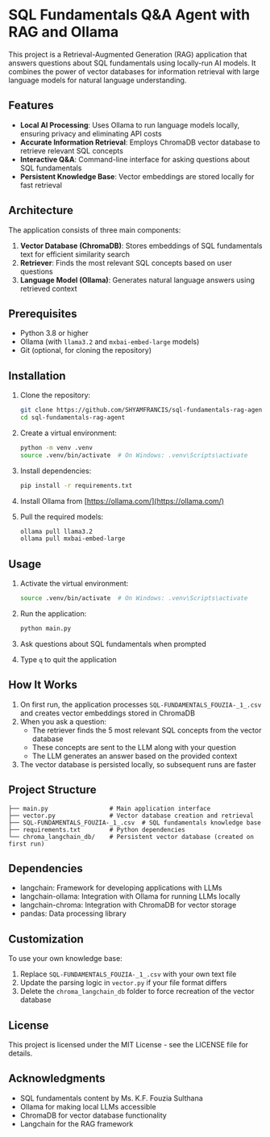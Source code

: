 # SQL Fundamentals Q&A Agent with RAG and Ollama

This project is a Retrieval-Augmented Generation (RAG) application that answers questions about SQL fundamentals using locally-run AI models. It combines the power of vector databases for information retrieval with large language models for natural language understanding.

## Features

- **Local AI Processing**: Uses Ollama to run language models locally, ensuring privacy and eliminating API costs
- **Accurate Information Retrieval**: Employs ChromaDB vector database to retrieve relevant SQL concepts
- **Interactive Q&A**: Command-line interface for asking questions about SQL fundamentals
- **Persistent Knowledge Base**: Vector embeddings are stored locally for fast retrieval

## Architecture

The application consists of three main components:

1. **Vector Database (ChromaDB)**: Stores embeddings of SQL fundamentals text for efficient similarity search
2. **Retriever**: Finds the most relevant SQL concepts based on user questions
3. **Language Model (Ollama)**: Generates natural language answers using retrieved context

## Prerequisites

- Python 3.8 or higher
- Ollama (with `llama3.2` and `mxbai-embed-large` models)
- Git (optional, for cloning the repository)

## Installation

1. Clone the repository:
   ```bash
   git clone https://github.com/SHYAMFRANCIS/sql-fundamentals-rag-agent.git
   cd sql-fundamentals-rag-agent
   ```

2. Create a virtual environment:
   ```bash
   python -m venv .venv
   source .venv/bin/activate  # On Windows: .venv\Scripts\activate
   ```

3. Install dependencies:
   ```bash
   pip install -r requirements.txt
   ```

4. Install Ollama from [https://ollama.com/](https://ollama.com/)

5. Pull the required models:
   ```bash
   ollama pull llama3.2
   ollama pull mxbai-embed-large
   ```

## Usage

1. Activate the virtual environment:
   ```bash
   source .venv/bin/activate  # On Windows: .venv\Scripts\activate
   ```

2. Run the application:
   ```bash
   python main.py
   ```

3. Ask questions about SQL fundamentals when prompted
4. Type `q` to quit the application

## How It Works

1. On first run, the application processes `SQL-FUNDAMENTALS_FOUZIA-_1_.csv` and creates vector embeddings stored in ChromaDB
2. When you ask a question:
   - The retriever finds the 5 most relevant SQL concepts from the vector database
   - These concepts are sent to the LLM along with your question
   - The LLM generates an answer based on the provided context
3. The vector database is persisted locally, so subsequent runs are faster

## Project Structure

```
├── main.py                 # Main application interface
├── vector.py               # Vector database creation and retrieval
├── SQL-FUNDAMENTALS_FOUZIA-_1_.csv  # SQL fundamentals knowledge base
├── requirements.txt        # Python dependencies
└── chroma_langchain_db/    # Persistent vector database (created on first run)
```

## Dependencies

- langchain: Framework for developing applications with LLMs
- langchain-ollama: Integration with Ollama for running LLMs locally
- langchain-chroma: Integration with ChromaDB for vector storage
- pandas: Data processing library

## Customization

To use your own knowledge base:
1. Replace `SQL-FUNDAMENTALS_FOUZIA-_1_.csv` with your own text file
2. Update the parsing logic in `vector.py` if your file format differs
3. Delete the `chroma_langchain_db` folder to force recreation of the vector database

## License

This project is licensed under the MIT License - see the LICENSE file for details.

## Acknowledgments

- SQL fundamentals content by Ms. K.F. Fouzia Sulthana
- Ollama for making local LLMs accessible
- ChromaDB for vector database functionality
- Langchain for the RAG framework